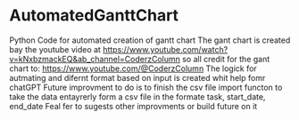 # AutomatedGanttChart
Python Code for automated creation of gantt chart
The gant chart is created bay the youtube video at https://www.youtube.com/watch?v=kNxbzmackEQ&ab_channel=CoderzColumn
so all credit for the gant chart to: https://www.youtube.com/@CoderzColumn
The logick for autmating and difernt format based on input is created whit help fomr chatGPT
Future improvment to do is to finish the csv file import functon to take the data entayrerly form a csv file in the formate task, start_date, end_date
Feal fer to sugests other improvments or build future on it
